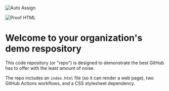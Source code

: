 ![Auto Assign](https://github.com/Training-Application-MikeF/demo-repository/actions/workflows/auto-assign.yml/badge.svg)

![Proof HTML](https://github.com/Training-Application-MikeF/demo-repository/actions/workflows/proof-html.yml/badge.svg)

# Welcome to your organization's demo respository
This code repository (or "repo") is designed to demonstrate the best GitHub has to offer with the least amount of noise.

The repo includes an `index.html` file (so it can render a web page), two GitHub Actions workflows, and a CSS stylesheet dependency.
